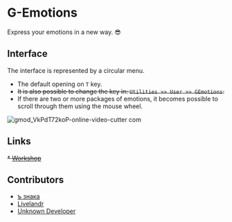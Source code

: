 # G-Emotions
Express your emotions in a new way. 😎

## Interface
The interface is represented by a circular menu.

* The default opening on `T` key.
* ~~It is also possible to change the key in: `Utilities >> User >> GEmotions`.~~
* If there are two or more packages of emotions, it becomes possible to scroll through them using the mouse wheel.

![gmod_VkPdT72koP-_online-video-cutter com_](https://github.com/friztailo/GEmotions/assets/74109114/85dbe222-6dc7-489a-a0ae-e866bbd6fae9)

## Links
~~* [Workshop](https://steamcommunity.com/sharedfiles/filedetails/?id=3173083008)~~

## Contributors
* [ъ знака](https://steamcommunity.com/id/awd425)
* [Livelandr](https://steamcommunity.com/id/Livelandr)
* [Unknown Developer](https://steamcommunity.com/id/prikolmen)

